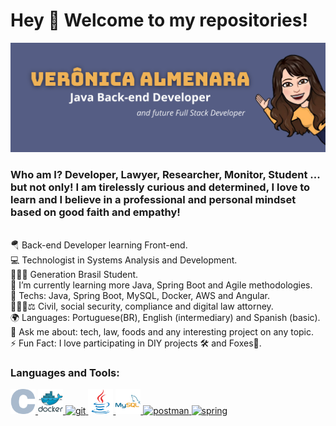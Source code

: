 # Hey 👋 Welcome to my repositories!

![imagem_de_apresentacao](./images/vnalmenara.png)

### Who am I? Developer, Lawyer, Researcher, Monitor, Student ... but not only! I am tirelessly curious and determined, I love to learn and I believe in a professional and personal mindset based on good faith and empathy!</h3>

<br/> 🪂 Back-end Developer learning Front-end.
<br/> 💻 Technologist in Systems Analysis and Development.
<br/> 👩🏻‍💻 Generation Brasil Student.
<br/>🌱 I’m currently learning more Java, Spring Boot and Agile methodologies.
<br/>🌌 Techs: Java, Spring Boot, MySQL, Docker, AWS and Angular.
<br/>👩🏻‍💼⚖ Civil, social security, compliance and digital law attorney.
<br/>🌍 Languages: Portuguese(BR), English (intermediary) and Spanish (basic).
<br/>💬 Ask me about: tech, law, foods and any interesting project on any topic.
<br/>⚡ Fun Fact: I love participating in DIY projects 🛠 and Foxes🦊.


### Languages and Tools:</h3>
<p align="left"> <a href="https://www.cprogramming.com/" target="_blank"> <img src="https://raw.githubusercontent.com/devicons/devicon/master/icons/c/c-original.svg" alt="c" width="40" height="40"/> </a> <a href="https://www.docker.com/" target="_blank"> <img src="https://raw.githubusercontent.com/devicons/devicon/master/icons/docker/docker-original-wordmark.svg" alt="docker" width="40" height="40"/> </a> <a href="https://git-scm.com/" target="_blank"> <img src="https://www.vectorlogo.zone/logos/git-scm/git-scm-icon.svg" alt="git" width="40" height="40"/> </a> <a href="https://www.java.com" target="_blank"> <img src="https://raw.githubusercontent.com/devicons/devicon/master/icons/java/java-original.svg" alt="java" width="40" height="40"/> </a> <a href="https://www.mysql.com/" target="_blank"> <img src="https://raw.githubusercontent.com/devicons/devicon/master/icons/mysql/mysql-original-wordmark.svg" alt="mysql" width="40" height="40"/> </a> <a href="https://postman.com" target="_blank"> <img src="https://www.vectorlogo.zone/logos/getpostman/getpostman-icon.svg" alt="postman" width="40" height="40"/> </a> <a href="https://spring.io/" target="_blank"> <img src="https://www.vectorlogo.zone/logos/springio/springio-icon.svg" alt="spring" width="40" height="40"/> </a> </p>

